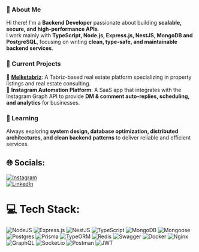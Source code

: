 ### 👋 About Me
Hi there! I'm a **Backend Developer** passionate about building **scalable, secure, and high-performance APIs**.  
I work mainly with **TypeScript, Node.js, Express.js, NestJS, MongoDB and PostgreSQL**, focusing on writing **clean, type-safe, and maintainable backend services**.  

### 🚀 Current Projects
🔗 [**Melketabriz**](https://melketabriz.com/): A Tabriz-based real estate platform specializing in property listings and real estate consulting.  
🔗 **Instagram Automation Platform**: A SaaS app that integrates with the Instagram Graph API to provide **DM & comment auto-replies, scheduling, and analytics** for businesses.  

### 🌱 Learning
Always exploring **system design, database optimization, distributed architectures, and clean backend patterns** to deliver reliable and efficient services.  

## 🌐 Socials:
[![Instagram](https://img.shields.io/badge/Instagram-%23E4405F.svg?logo=Instagram&logoColor=white)](https://instagram.com/ihosseinnadimi)  
[![LinkedIn](https://img.shields.io/badge/LinkedIn-%230077B5.svg?logo=linkedin&logoColor=white)](https://linkedin.com/in/hosseinnadimi)  

# 💻 Tech Stack:
![NodeJS](https://img.shields.io/badge/node.js-6DA55F?style=for-the-badge&logo=node.js&logoColor=white) ![Express.js](https://img.shields.io/badge/express.js-%23404d59.svg?style=for-the-badge&logo=express&logoColor=%2361DAFB) ![NestJS](https://img.shields.io/badge/nestjs-%23E0234E.svg?style=for-the-badge&logo=nestjs&logoColor=white) ![TypeScript](https://img.shields.io/badge/typescript-%23007ACC.svg?style=for-the-badge&logo=typescript&logoColor=white) ![MongoDB](https://img.shields.io/badge/MongoDB-%234ea94b.svg?style=for-the-badge&logo=mongodb&logoColor=white) ![Mongoose](https://img.shields.io/badge/mongoose-%23880000.svg?style=for-the-badge&logo=mongoose&logoColor=white) ![Postgres](https://img.shields.io/badge/postgres-%23316192.svg?style=for-the-badge&logo=postgresql&logoColor=white) ![Prisma](https://img.shields.io/badge/Prisma-3982CE?style=for-the-badge&logo=Prisma&logoColor=white) ![TypeORM](https://img.shields.io/badge/TypeORM-%23E535AB.svg?style=for-the-badge&logo=typeorm&logoColor=white) ![Redis](https://img.shields.io/badge/redis-%23DD0031.svg?style=for-the-badge&logo=redis&logoColor=white) ![Swagger](https://img.shields.io/badge/-Swagger-%23Clojure?style=for-the-badge&logo=swagger&logoColor=white) ![Docker](https://img.shields.io/badge/docker-%230db7ed.svg?style=for-the-badge&logo=docker&logoColor=white) ![Nginx](https://img.shields.io/badge/nginx-%23009639.svg?style=for-the-badge&logo=nginx&logoColor=white) ![GraphQL](https://img.shields.io/badge/-GraphQL-E10098?style=for-the-badge&logo=graphql&logoColor=white) ![Socket.io](https://img.shields.io/badge/Socket.io-black?style=for-the-badge&logo=socket.io&badgeColor=010101) ![Postman](https://img.shields.io/badge/postman-%23FF6C37.svg?style=for-the-badge&logo=postman&logoColor=white) ![JWT](https://img.shields.io/badge/JWT-black?style=for-the-badge&logo=JSON%20web%20tokens)  
